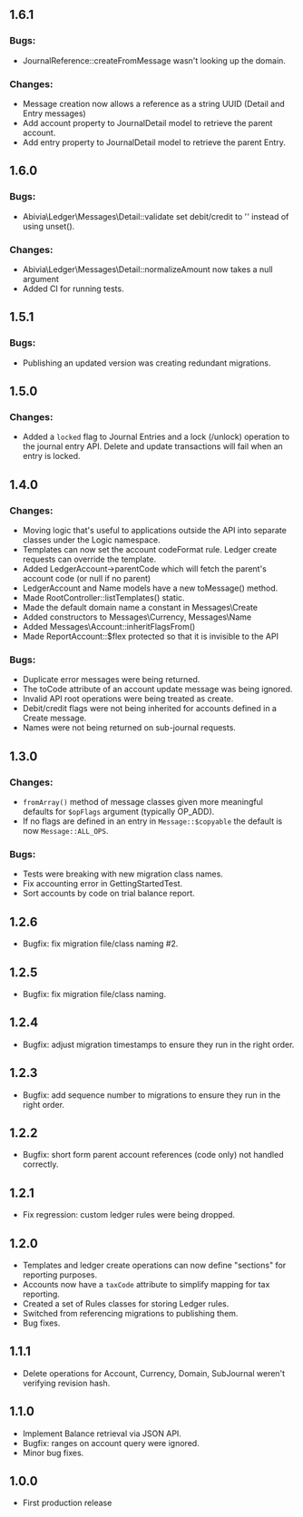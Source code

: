 ## 1.6.1

### Bugs:
- JournalReference::createFromMessage wasn't looking up the domain.

### Changes:

- Message creation now allows a reference as a string UUID (Detail and Entry messages)
- Add account property to JournalDetail model to retrieve the parent account.
- Add entry property to JournalDetail model to retrieve the parent Entry.

## 1.6.0

### Bugs:

- Abivia\Ledger\Messages\Detail::validate set debit/credit to '' instead of using unset().

### Changes:

- Abivia\Ledger\Messages\Detail::normalizeAmount now takes a null argument
- Added CI for running tests.

## 1.5.1

### Bugs:

- Publishing an updated version was creating redundant migrations.

## 1.5.0

### Changes:

- Added a `locked` flag to Journal Entries and a lock (/unlock) operation to the
journal entry API. Delete and update transactions will fail when an entry is locked.


## 1.4.0

### Changes:

- Moving logic that's useful to applications outside the API into separate classes
under the Logic namespace.
- Templates can now set the account codeFormat rule. Ledger create requests can override the
template.
- Added LedgerAccount->parentCode which will fetch the parent's account code (or null if no parent)
- LedgerAccount and Name models have a new toMessage() method.
- Made RootController::listTemplates() static.
- Made the default domain name a constant in Messages\Create
- Added constructors to Messages\Currency, Messages\Name
- Added Messages\Account::inheritFlagsFrom()
- Made ReportAccount::$flex protected so that it is invisible to the API

### Bugs:

- Duplicate error messages were being returned.
- The toCode attribute of an account update message was being ignored.
- Invalid API root operations were being treated as create.
- Debit/credit flags were not being inherited for accounts defined in a Create message.
- Names were not being returned on sub-journal requests.

## 1.3.0

### Changes:

- `fromArray()` method of message classes given more meaningful defaults for `$opFlags` argument
  (typically OP_ADD).
- If no flags are defined in an entry in `Message::$copyable` the default is now `Message::ALL_OPS`.
  
### Bugs:

- Tests were breaking with new migration class names.
- Fix accounting error in GettingStartedTest.
- Sort accounts by code on trial balance report.

## 1.2.6

- Bugfix: fix migration file/class naming #2.

## 1.2.5

- Bugfix: fix migration file/class naming.

## 1.2.4

- Bugfix: adjust migration timestamps to ensure they run in the right order.

## 1.2.3

- Bugfix: add sequence number to migrations to ensure they run in the right order.

## 1.2.2

- Bugfix: short form parent account references (code only) not handled correctly.

## 1.2.1

- Fix regression: custom ledger rules were being dropped.

## 1.2.0

- Templates and ledger create operations can now define "sections" for reporting purposes.
- Accounts now have a `taxCode` attribute to simplify mapping for tax reporting.
- Created a set of Rules classes for storing Ledger rules.
- Switched from referencing migrations to publishing them.
- Bug fixes.

## 1.1.1

- Delete operations for Account, Currency, Domain, SubJournal weren't verifying revision hash.

## 1.1.0

- Implement Balance retrieval via JSON API.
- Bugfix: ranges on account query were ignored.
- Minor bug fixes.

## 1.0.0
- First production release
 
